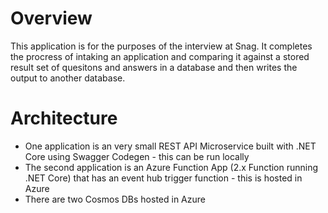 # Overview

This application is for the purposes of the interview at Snag.  It completes the procress of intaking an application and comparing it against a stored result set of quesitons and answers in a database and then writes the output to another database.

# Architecture

  - One application is an very small REST API Microservice built with .NET Core using Swagger Codegen - this can be run locally
  - The second application is an Azure Function App (2.x Function running .NET Core) that has an event hub trigger function - this is hosted in Azure
  - There are two Cosmos DBs hosted in Azure
